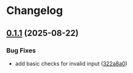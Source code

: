 # Changelog

## [0.1.1](https://github.com/stfsy/go-argon2id/compare/v0.1.0...v0.1.1) (2025-08-22)


### Bug Fixes

* add basic checks for invalid input ([322a8a0](https://github.com/stfsy/go-argon2id/commit/322a8a021c6918a22cfd97b9303968b5a0a0074b))
